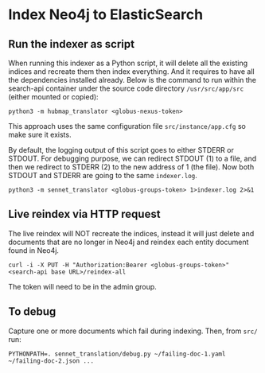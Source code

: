 # Index Neo4j to ElasticSearch

## Run the indexer as script

When running this indexer as a Python script, it will delete all the existing indices and recreate them then index everything. And it requires to have all the dependencies installed already. Below is the command to run within the search-api container under the source code directory `/usr/src/app/src` (either mounted or copied):

````
python3 -m hubmap_translator <globus-nexus-token>
````

This approach uses the same configuration file `src/instance/app.cfg` so make sure it exists.

By default, the logging output of this script goes to either STDERR or STDOUT. For debugging purpose, we can redirect STDOUT (1) to a file, and then we redirect to STDERR (2) to the new address of 1 (the file). Now both STDOUT and STDERR are going to the same `indexer.log`.

````
python3 -m sennet_translator <globus-groups-token> 1>indexer.log 2>&1
````

## Live reindex via HTTP request

The live reindex will NOT recreate the indices, instead it will just delete and documents that are no longer in Neo4j and reindex each entity document found in Neo4j.

````
curl -i -X PUT -H "Authorization:Bearer <globus-groups-token>" <search-api base URL>/reindex-all
````

The token will need to be in the admin group.

## To debug

Capture one or more documents which fail during indexing. Then, from `src/` run:
```
PYTHONPATH=. sennet_translation/debug.py ~/failing-doc-1.yaml ~/failing-doc-2.json ...
```
